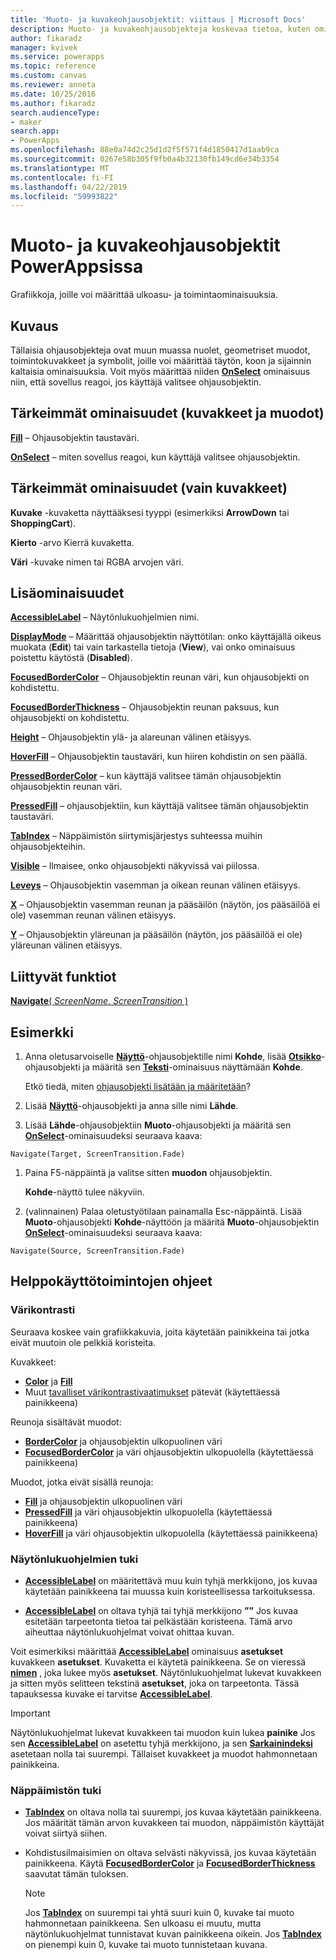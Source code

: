 ```yaml
---
title: 'Muoto- ja kuvakeohjausobjektit: viittaus | Microsoft Docs'
description: Muoto- ja kuvakeohjausobjekteja koskevaa tietoa, kuten ominaisuuksia ja esimerkkejä
author: fikaradz
manager: kvivek
ms.service: powerapps
ms.topic: reference
ms.custom: canvas
ms.reviewer: anneta
ms.date: 10/25/2016
ms.author: fikaradz
search.audienceType:
- maker
search.app:
- PowerApps
ms.openlocfilehash: 88e0a74d2c25d1d2f5f571f4d1850417d1aab9ca
ms.sourcegitcommit: 0267e58b305f9fb0a4b32130fb149cd6e34b3354
ms.translationtype: MT
ms.contentlocale: fi-FI
ms.lasthandoff: 04/22/2019
ms.locfileid: "59993822"
---
```

# <a name="shape-controls-and-icon-controls-in-powerapps"></a>Muoto- ja kuvakeohjausobjektit PowerAppsissa
Grafiikkoja, joille voi määrittää ulkoasu- ja toimintaominaisuuksia.

## <a name="description"></a>Kuvaus
Tällaisia ohjausobjekteja ovat muun muassa nuolet, geometriset muodot, toimintokuvakkeet ja symbolit, joille voi määrittää täytön, koon ja sijainnin kaltaisia ominaisuuksia. Voit myös määrittää niiden **[OnSelect](properties-core.md)** ominaisuus niin, että sovellus reagoi, jos käyttäjä valitsee ohjausobjektin.

## <a name="key-properties-icons-and-shapes"></a>Tärkeimmät ominaisuudet (kuvakkeet ja muodot)
**[Fill](properties-color-border.md)** – Ohjausobjektin taustaväri.

**[OnSelect](properties-core.md)**  – miten sovellus reagoi, kun käyttäjä valitsee ohjausobjektin.

## <a name="key-properties-icons-only"></a>Tärkeimmät ominaisuudet (vain kuvakkeet)

**Kuvake** -kuvaketta näyttääksesi tyyppi (esimerkiksi **ArrowDown** tai **ShoppingCart**). 

**Kierto** -arvo Kierrä kuvaketta. 

**Väri** -kuvake nimen tai RGBA arvojen väri.

## <a name="additional-properties"></a>Lisäominaisuudet
**[AccessibleLabel](properties-accessibility.md)** – Näytönlukuohjelmien nimi.

**[DisplayMode](properties-core.md)** – Määrittää ohjausobjektin näyttötilan: onko käyttäjällä oikeus muokata (**Edit**) tai vain tarkastella tietoja (**View**), vai onko ominaisuus poistettu käytöstä (**Disabled**).

**[FocusedBorderColor](properties-color-border.md)**  – Ohjausobjektin reunan väri, kun ohjausobjekti on kohdistettu.

**[FocusedBorderThickness](properties-color-border.md)** – Ohjausobjektin reunan paksuus, kun ohjausobjekti on kohdistettu.

**[Height](properties-size-location.md)** – Ohjausobjektin ylä- ja alareunan välinen etäisyys.

**[HoverFill](properties-color-border.md)**  – Ohjausobjektin taustaväri, kun hiiren kohdistin on sen päällä.

**[PressedBorderColor](properties-color-border.md)**  – kun käyttäjä valitsee tämän ohjausobjektin ohjausobjektin reunan väri.

**[PressedFill](properties-color-border.md)**  – ohjausobjektiin, kun käyttäjä valitsee tämän ohjausobjektin taustaväri.

**[TabIndex](properties-accessibility.md)** – Näppäimistön siirtymisjärjestys suhteessa muihin ohjausobjekteihin.

**[Visible](properties-core.md)** – Ilmaisee, onko ohjausobjekti näkyvissä vai piilossa.

**[Leveys](properties-size-location.md)** – Ohjausobjektin vasemman ja oikean reunan välinen etäisyys.

**[X](properties-size-location.md)** – Ohjausobjektin vasemman reunan ja pääsäilön (näytön, jos pääsäilöä ei ole) vasemman reunan välinen etäisyys.

**[Y](properties-size-location.md)** – Ohjausobjektin yläreunan ja pääsäilön (näytön, jos pääsäilöä ei ole) yläreunan välinen etäisyys.

## <a name="related-functions"></a>Liittyvät funktiot

[**Navigate**( *ScreenName*, *ScreenTransition* )](../functions/function-navigate.md)

## <a name="example"></a>Esimerkki

1. Anna oletusarvoiselle **[Näyttö](control-screen.md)**-ohjausobjektille nimi **Kohde**, lisää **[Otsikko](control-text-box.md)**-ohjausobjekti ja määritä sen **[Teksti](properties-core.md)**-ominaisuus näyttämään **Kohde**.

    Etkö tiedä, miten [ohjausobjekti lisätään ja määritetään](../add-configure-controls.md)?

1. Lisää **[Näyttö](control-screen.md)**-ohjausobjekti ja anna sille nimi **Lähde**.

1. Lisää **Lähde**-ohjausobjektiin **Muoto**-ohjausobjekti ja määritä sen **[OnSelect](properties-core.md)**-ominaisuudeksi seuraava kaava:

  `Navigate(Target, ScreenTransition.Fade)`
  
1. Paina F5-näppäintä ja valitse sitten **muodon** ohjausobjektin.

    **Kohde**-näyttö tulee näkyviin.

1. (valinnainen) Palaa oletustyötilaan painamalla Esc-näppäintä. Lisää **Muoto**-ohjausobjekti **Kohde**-näyttöön ja määritä **Muoto**-ohjausobjektin **[OnSelect](properties-core.md)**-ominaisuudeksi seuraava kaava:

  `Navigate(Source, ScreenTransition.Fade)`

## <a name="accessibility-guidelines"></a>Helppokäyttötoimintojen ohjeet

### <a name="color-contrast"></a>Värikontrasti

Seuraava koskee vain grafiikkakuvia, joita käytetään painikkeina tai jotka eivät muutoin ole pelkkiä koristeita.

Kuvakkeet:
- **[Color](properties-color-border.md)** ja **[Fill](properties-color-border.md)**
- Muut [tavalliset värikontrastivaatimukset](../accessible-apps-color.md) pätevät (käytettäessä painikkeena)

Reunoja sisältävät muodot:
- **[BorderColor](properties-color-border.md)** ja ohjausobjektin ulkopuolinen väri
- **[FocusedBorderColor](properties-color-border.md)** ja väri ohjausobjektin ulkopuolella (käytettäessä painikkeena)

Muodot, jotka eivät sisällä reunoja:
- **[Fill](properties-color-border.md)** ja ohjausobjektin ulkopuolinen väri
- **[PressedFill](properties-color-border.md)** ja väri ohjausobjektin ulkopuolella (käytettäessä painikkeena)
- **[HoverFill](properties-color-border.md)** ja väri ohjausobjektin ulkopuolella (käytettäessä painikkeena)

### <a name="screen-reader-support"></a>Näytönlukuohjelmien tuki
- **[AccessibleLabel](properties-accessibility.md)**  on määritettävä muu kuin tyhjä merkkijono, jos kuvaa käytetään painikkeena tai muussa kuin koristeellisessa tarkoituksessa.

- **[AccessibleLabel](properties-accessibility.md)**  on oltava tyhjä tai tyhjä merkkijono **””** Jos kuvaa esitetään tarpeetonta tietoa tai pelkästään koristeena. Tämä arvo aiheuttaa näytönlukuohjelmat voivat ohittaa kuvan.

Voit esimerkiksi määrittää **[AccessibleLabel](properties-accessibility.md)** ominaisuus **asetukset** kuvakkeen **asetukset**. Kuvaketta ei käytetä painikkeena. Se on vieressä **[nimen](control-text-box.md)** , joka lukee myös **asetukset**. Näytönlukuohjelmat lukevat kuvakkeen ja sitten myös selitteen tekstinä **asetukset**, joka on tarpeetonta. Tässä tapauksessa kuvake ei tarvitse  **[AccessibleLabel](properties-accessibility.md)**.

> [!IMPORTANT]
> Näytönlukuohjelmat lukevat kuvakkeen tai muodon kuin lukea **painike** Jos sen **[AccessibleLabel](properties-accessibility.md)** on asetettu tyhjä merkkijono, ja sen **[Sarkainindeksi ](properties-accessibility.md)** asetetaan nolla tai suurempi. Tällaiset kuvakkeet ja muodot hahmonnetaan painikkeina. 

### <a name="keyboard-support"></a>Näppäimistön tuki
- **[TabIndex](properties-accessibility.md)**  on oltava nolla tai suurempi, jos kuvaa käytetään painikkeena. Jos määrität tämän arvon kuvakkeen tai muodon, näppäimistön käyttäjät voivat siirtyä siihen.

- Kohdistusilmaisimien on oltava selvästi näkyvissä, jos kuvaa käytetään painikkeena. Käytä **[FocusedBorderColor](properties-color-border.md)** ja **[FocusedBorderThickness](properties-color-border.md)** saavutat tämän tuloksen.

    > [!NOTE]
    > Jos **[TabIndex](properties-accessibility.md)** on suurempi tai yhtä suuri kuin 0, kuvake tai muoto hahmonnetaan painikkeena. Sen ulkoasu ei muutu, mutta näytönlukuohjelmat tunnistavat kuvan painikkeena oikein. Jos **[TabIndex](properties-accessibility.md)** on pienempi kuin 0, kuvake tai muoto tunnistetaan kuvana.
